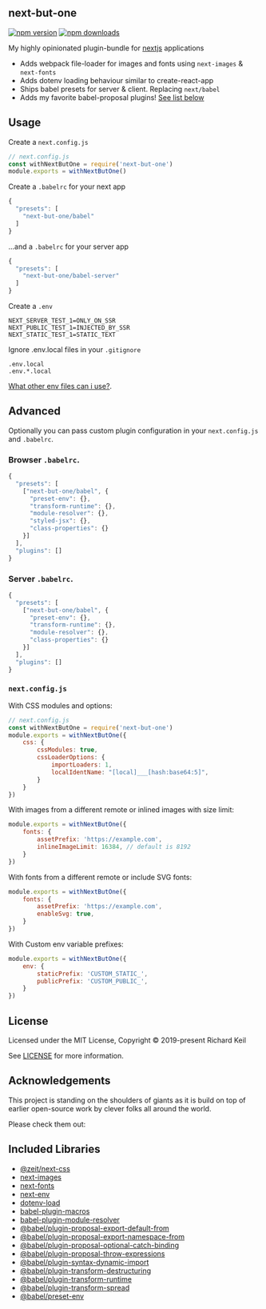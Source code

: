 next-but-one
------------

[![npm version](https://img.shields.io/npm/v/next-but-one.svg?style=flat-square)](https://www.npmjs.com/package/next-but-one)
[![npm downloads](https://img.shields.io/npm/dm/next-but-one.svg?style=flat-square)](https://www.npmjs.com/package/next-but-one)

My highly opinionated plugin-bundle for [nextjs](https://nextjs.org/) applications

- Adds webpack file-loader for images and fonts using `next-images` & `next-fonts`
- Adds dotenv loading behaviour similar to create-react-app
- Ships babel presets for server & client. Replacing `next/babel`
- Adds my favorite babel-proposal plugins! [See list below](#included-libraries)


## Usage

Create a `next.config.js`

```js
// next.config.js
const withNextButOne = require('next-but-one')
module.exports = withNextButOne()
```

Create a `.babelrc` for your next app

```js
{
  "presets": [
    "next-but-one/babel"
  ]
}
```

...and a `.babelrc` for your server app

```js
{
  "presets": [
    "next-but-one/babel-server"
  ]
}
```

Create a `.env`

```
NEXT_SERVER_TEST_1=ONLY_ON_SSR
NEXT_PUBLIC_TEST_1=INJECTED_BY_SSR
NEXT_STATIC_TEST_1=STATIC_TEXT
```

Ignore .env.local files in your `.gitignore`

```
.env.local
.env.*.local
```

[What other env files can i use?](https://github.com/formatlos/dotenv-load#what-other-env-files-can-i-use).


## Advanced

Optionally you can pass custom plugin configuration in your `next.config.js` and `.babelrc`.

### Browser `.babelrc`.

```js
{
  "presets": [
    ["next-but-one/babel", {
      "preset-env": {},
      "transform-runtime": {},
      "module-resolver": {},
      "styled-jsx": {},
      "class-properties": {}
    }]
  ],
  "plugins": []
}
```

### Server `.babelrc`.

```js
{
  "presets": [
    ["next-but-one/babel", {
      "preset-env": {},
      "transform-runtime": {},
      "module-resolver": {},
      "class-properties": {}
    }]
  ],
  "plugins": []
}
```


### `next.config.js`


With CSS modules and options:

```js
// next.config.js
const withNextButOne = require('next-but-one')
module.exports = withNextButOne({
    css: {
        cssModules: true,
        cssLoaderOptions: {
            importLoaders: 1,
            localIdentName: "[local]___[hash:base64:5]",
        }
    }
})
```


With images from a different remote or inlined images with size limit:

```js
module.exports = withNextButOne({
    fonts: {
        assetPrefix: 'https://example.com',
        inlineImageLimit: 16384, // default is 8192
    }
})
```


With fonts from a different remote or include SVG fonts:

```js
module.exports = withNextButOne({
    fonts: {
        assetPrefix: 'https://example.com',
        enableSvg: true,
    }
})
```


With Custom env variable prefixes:

```js
module.exports = withNextButOne({
    env: {
        staticPrefix: 'CUSTOM_STATIC_',
        publicPrefix: 'CUSTOM_PUBLIC_',
    }
})
```


## License

Licensed under the MIT License, Copyright © 2019-present Richard Keil

See [LICENSE](./LICENSE) for more information.


## Acknowledgements

This project is standing on the shoulders of giants as it is build on top
of earlier open-source work by clever folks all around the world.

Please check them out:

## Included Libraries

- [@zeit/next-css](https://www.npmjs.com/package/@zeit/next-css)
- [next-images](https://www.npmjs.com/package/next-images)
- [next-fonts](https://www.npmjs.com/package/next-fonts)
- [next-env](https://www.npmjs.com/package/next-env)
- [dotenv-load](https://www.npmjs.com/package/dotenv-load)
- [babel-plugin-macros](https://www.npmjs.com/package/babel-plugin-macros)
- [babel-plugin-module-resolver](https://www.npmjs.com/package/babel-plugin-module-resolver)
- [@babel/plugin-proposal-export-default-from](https://www.npmjs.com/package/@babel/plugin-proposal-export-default-from)
- [@babel/plugin-proposal-export-namespace-from](https://www.npmjs.com/package/@babel/plugin-proposal-export-namespace-from)
- [@babel/plugin-proposal-optional-catch-binding](https://www.npmjs.com/package/@babel/plugin-proposal-optional-catch-binding)
- [@babel/plugin-proposal-throw-expressions](https://www.npmjs.com/package/@babel/plugin-proposal-throw-expressions)
- [@babel/plugin-syntax-dynamic-import](https://www.npmjs.com/package/@babel/plugin-syntax-dynamic-import)
- [@babel/plugin-transform-destructuring](https://www.npmjs.com/package/@babel/plugin-transform-destructuring)
- [@babel/plugin-transform-runtime](https://www.npmjs.com/package/@babel/plugin-transform-runtime)
- [@babel/plugin-transform-spread](https://www.npmjs.com/package/@babel/plugin-transform-spread)
- [@babel/preset-env](https://www.npmjs.com/package/@babel/preset-env)

